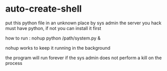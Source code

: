 # auto-create-shell

put this python file in an unknown place by sys admin
the server you hack must have python, if not you can install it first

how to run :
nohup python /path/system.py & 

nohup works to keep it running in the background

the program will run forever if the sys admin does not perform a kill on the process
